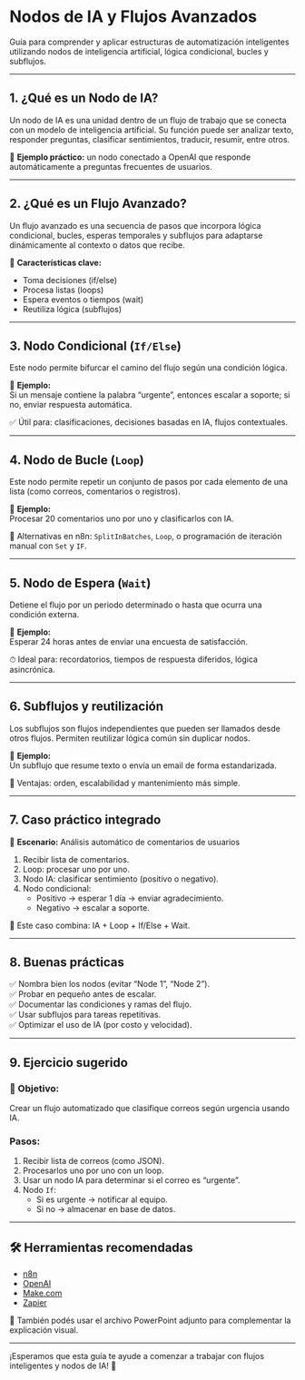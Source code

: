 
# Nodos de IA y Flujos Avanzados

Guía para comprender y aplicar estructuras de automatización inteligentes utilizando nodos de inteligencia artificial, lógica condicional, bucles y subflujos.

---

## 1. ¿Qué es un Nodo de IA?

Un nodo de IA es una unidad dentro de un flujo de trabajo que se conecta con un modelo de inteligencia artificial. Su función puede ser analizar texto, responder preguntas, clasificar sentimientos, traducir, resumir, entre otros.

📌 **Ejemplo práctico:** un nodo conectado a OpenAI que responde automáticamente a preguntas frecuentes de usuarios.

---

## 2. ¿Qué es un Flujo Avanzado?

Un flujo avanzado es una secuencia de pasos que incorpora lógica condicional, bucles, esperas temporales y subflujos para adaptarse dinámicamente al contexto o datos que recibe.

📌 **Características clave:**
- Toma decisiones (if/else)
- Procesa listas (loops)
- Espera eventos o tiempos (wait)
- Reutiliza lógica (subflujos)

---

## 3. Nodo Condicional (`If/Else`)

Este nodo permite bifurcar el camino del flujo según una condición lógica.

📌 **Ejemplo:**  
Si un mensaje contiene la palabra “urgente”, entonces escalar a soporte; si no, enviar respuesta automática.

✅ Útil para: clasificaciones, decisiones basadas en IA, flujos contextuales.

---

## 4. Nodo de Bucle (`Loop`)

Este nodo permite repetir un conjunto de pasos por cada elemento de una lista (como correos, comentarios o registros).

📌 **Ejemplo:**  
Procesar 20 comentarios uno por uno y clasificarlos con IA.

🔁 Alternativas en n8n: `SplitInBatches`, `Loop`, o programación de iteración manual con `Set` y `IF`.

---

## 5. Nodo de Espera (`Wait`)

Detiene el flujo por un periodo determinado o hasta que ocurra una condición externa.

📌 **Ejemplo:**  
Esperar 24 horas antes de enviar una encuesta de satisfacción.

⏱ Ideal para: recordatorios, tiempos de respuesta diferidos, lógica asincrónica.

---

## 6. Subflujos y reutilización

Los subflujos son flujos independientes que pueden ser llamados desde otros flujos. Permiten reutilizar lógica común sin duplicar nodos.

📌 **Ejemplo:**  
Un subflujo que resume texto o envía un email de forma estandarizada.

🔄 Ventajas: orden, escalabilidad y mantenimiento más simple.

---

## 7. Caso práctico integrado

🎯 **Escenario:** Análisis automático de comentarios de usuarios

1. Recibir lista de comentarios.
2. Loop: procesar uno por uno.
3. Nodo IA: clasificar sentimiento (positivo o negativo).
4. Nodo condicional:
   - Positivo → esperar 1 día → enviar agradecimiento.
   - Negativo → escalar a soporte.

🧠 Este caso combina: IA + Loop + If/Else + Wait.

---

## 8. Buenas prácticas

✅ Nombra bien los nodos (evitar “Node 1”, “Node 2”).  
✅ Probar en pequeño antes de escalar.  
✅ Documentar las condiciones y ramas del flujo.  
✅ Usar subflujos para tareas repetitivas.  
✅ Optimizar el uso de IA (por costo y velocidad).

---

## 9. Ejercicio sugerido

### 🎯 Objetivo:
Crear un flujo automatizado que clasifique correos según urgencia usando IA.

### Pasos:
1. Recibir lista de correos (como JSON).
2. Procesarlos uno por uno con un loop.
3. Usar un nodo IA para determinar si el correo es “urgente”.
4. Nodo `If`:  
   - Si es urgente → notificar al equipo.  
   - Si no → almacenar en base de datos.

---

## 🛠 Herramientas recomendadas

- [n8n](https://n8n.io)
- [OpenAI](https://platform.openai.com)
- [Make.com](https://www.make.com)
- [Zapier](https://zapier.com)

📂 También podés usar el archivo PowerPoint adjunto para complementar la explicación visual.

---

¡Esperamos que esta guía te ayude a comenzar a trabajar con flujos inteligentes y nodos de IA! 🚀
